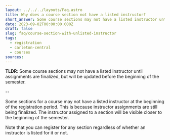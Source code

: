 ```yaml
---
layout: ../../../layouts/Faq.astro
title: Why does a course section not have a listed instructor?
short_answer: Some course sections may not have a listed instructor until assignments are finalized, but will be updated before the beginning of the semester.
date: 2023-09-02T00:00:00.000Z
draft: false
slug: faq/course-section-with-unlisted-instructor
tags:
  - registration
  - carleton-central
  - courses
sources:
---
```


**TLDR**: Some course sections may not have a listed instructor until assignments are finalized, but will be updated before the beginning of the semester.

--

Some sections for a course may not have a listed instructor at the beginning of the registration period. This is because instructor assignments are still being finalized.
The instructor assigned to a section will be visible closer to the beginning of the semester.

Note that you can register for any section regardless of whether an instructor is listed for it or not.

